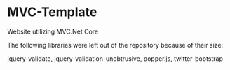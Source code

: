 # MVC-Template
Website utilizing MVC.Net Core 

The following libraries were left out of the repository because of their size:

jquery-validate, jquery-validation-unobtrusive, popper.js, twitter-bootstrap
